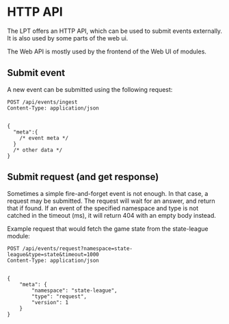 # HTTP API

The LPT offers an HTTP API, which can be used to submit events externally. It is also used by some parts of the web ui.

The Web API is mostly used by the frontend of the Web UI of modules.

## Submit event
A new event can be submitted using the following request:

```
POST /api/events/ingest
Content-Type: application/json


{
  "meta":{
    /* event meta */
  }
  /* other data */
}
```

## Submit request (and get response)
Sometimes a simple fire-and-forget event is not enough. In that case, a request may be submitted. The request will wait for an answer, and return that if found.
If an event of the specified namespace and type is not catched in the timeout (ms), it will return 404 with an empty body instead.

Example request that would fetch the game state from the state-league module:
```
POST /api/events/request?namespace=state-league&type=state&timeout=1000
Content-Type: application/json


{
    "meta": {
        "namespace": "state-league",
        "type": "request",
        "version": 1
    }
}
```